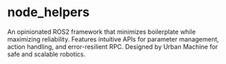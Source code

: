# node_helpers

An opinionated ROS2 framework that minimizes boilerplate while maximizing reliability. 
Features intuitive APIs for parameter management, action handling, and error-resilient RPC. 
Designed by Urban Machine for safe and scalable robotics.